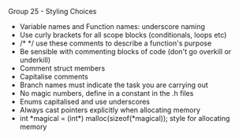 Group 25 - Styling Choices

- Variable names and Function names: underscore naming
- Use curly brackets for all scope blocks (conditionals, loops etc)
- /* */ use these comments to describe a function's purpose
- Be sensible with commenting blocks of code (don't go overkill or underkill)
- Comment struct members 
- Capitalise comments
- Branch names must indicate the task you are carrying out
- No magic numbers, define in a constant in the .h files
- Enums capitalised and use underscores
- Always cast pointers explicitly when allocating memory
- int \*magical = (int\*) malloc(sizeof(*magical)); style for allocating memory



